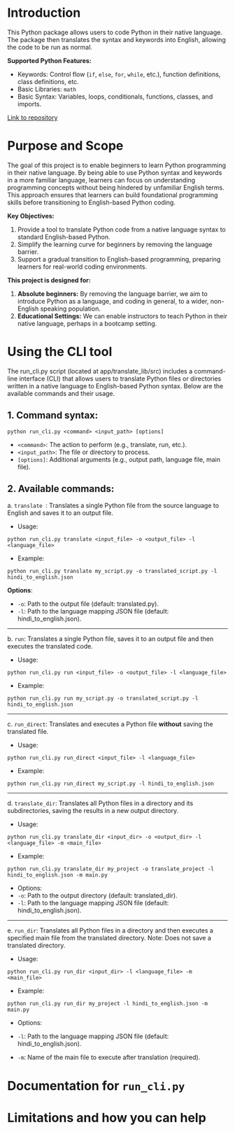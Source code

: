 # Introduction
This Python package allows users to code Python in their native language. The package then translates the syntax and keywords into English, allowing the code to be run as normal. 

**Supported Python Features:** 
- Keywords: Control flow (`if`, `else`, `for`, `while`, etc.), function definitions, class definitions, etc.
- Basic Libraries: `math`
- Basic Syntax: Variables, loops, conditionals, functions, classes, and imports.

[Link to repository](https://github.com/aadityayadav/translate_lib)

# Purpose and Scope
The goal of this project is to enable beginners to learn Python programming in their native language. By being able to use Python syntax and keywords in a more familiar language, learners can focus on understanding programming concepts without being hindered by unfamiliar English terms. This approach ensures that learners can build foundational programming skills before transitioning to English-based Python coding.

**Key Objectives:**

1. Provide a tool to translate Python code from a native language syntax to standard English-based Python.
2. Simplify the learning curve for beginners by removing the language barrier.
3. Support a gradual transition to English-based programming, preparing learners for real-world coding environments.

**This project is designed for:**
1. **Absolute beginners:** By removing the language barrier, we aim to introduce Python as a language, and coding in general, to a wider, non-English speaking population. 
2. **Educational Settings:** We can enable instructors to teach Python in their native language, perhaps in a bootcamp setting.


# Using the CLI tool
The run_cli.py script (located at app/translate_lib/src) includes a command-line interface (CLI) that allows users to translate Python files or directories written in a native language to English-based Python syntax. Below are the available commands and their usage.

## 1. Command syntax:
```
python run_cli.py <command> <input_path> [options]
```
- `<command>`: The action to perform (e.g., translate, run, etc.).
- `<input_path>`: The file or directory to process.
- `[options]`: Additional arguments (e.g., output path, language file, main file).

## 2. Available commands:
a. `translate `: Translates a single Python file from the source language to English and saves it to an output file.
- Usage:
```
python run_cli.py translate <input_file> -o <output_file> -l <language_file>
```
- Example:
```
python run_cli.py translate my_script.py -o translated_script.py -l hindi_to_english.json
```
**Options**:
- `-o`: Path to the output file (default: translated.py).
- `-l`: Path to the language mapping JSON file (default: hindi_to_english.json).
---
b. `run`: Translates a single Python file, saves it to an output file and then executes the translated code.
- Usage:
```
python run_cli.py run <input_file> -o <output_file> -l <language_file>
```
- Example:
```
python run_cli.py run my_script.py -o translated_script.py -l hindi_to_english.json
```
---
c.  `run_direct`: Translates and executes a Python file **without** saving the translated file. 
- Usage:
```
python run_cli.py run_direct <input_file> -l <language_file>
```
- Example:
```
python run_cli.py run_direct my_script.py -l hindi_to_english.json
```
---
d.  `translate_dir`: Translates all Python files in a directory and its subdirectories, saving the results in a new output directory.
- Usage:
```
python run_cli.py translate_dir <input_dir> -o <output_dir> -l <language_file> -m <main_file>
```
- Example:
```
python run_cli.py translate_dir my_project -o translate_project -l hindi_to_english.json -m main.py
```
- Options:
- `-o`: Path to the output directory (default: translated_dir).
- `-l`: Path to the language mapping JSON file (default: hindi_to_english.json).
---
e. `run_dir`: Translates all Python files in a directory and then executes a specified main file from the translated directory. Note: Does not save a translated directory. 
- Usage:
```
python run_cli.py run_dir <input_dir> -l <language_file> -m <main_file>
```
- Example:
```
python run_cli.py run_dir my_project -l hindi_to_english.json -m main.py
```
- Options:

- `-l`: Path to the language mapping JSON file (default: hindi_to_english.json).
- `-m`: Name of the main file to execute after translation (required).

# Documentation for `run_cli.py` 

# Limitations and how you can help


